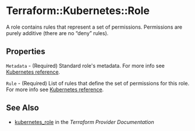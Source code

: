 # Terraform::Kubernetes::Role

A role contains rules that represent a set of permissions. Permissions are purely additive (there are no “deny” rules).

## Properties

`Metadata` - (Required) Standard role's metadata. For more info see [Kubernetes reference](https://github.com/kubernetes/community/blob/master/contributors/devel/api-conventions.md#metadata).

`Rule` - (Required) List of rules that define the set of permissions for this role. For more info see [Kubernetes reference](https://kubernetes.io/docs/reference/access-authn-authz/rbac/).


## See Also

* [kubernetes_role](https://www.terraform.io/docs/providers/kubernetes/r/role.html) in the _Terraform Provider Documentation_